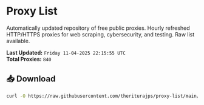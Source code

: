 # Proxy List

Automatically updated repository of free public proxies. Hourly refreshed HTTP/HTTPS proxies for web scraping, cybersecurity, and testing. Raw list available.

**Last Updated:** `Friday 11-04-2025 22:15:55 UTC`  
**Total Proxies:** `840`

## 📥 Download
```bash
curl -O https://raw.githubusercontent.com/theriturajps/proxy-list/main/proxies.txt
